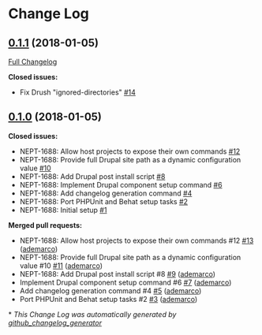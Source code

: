 # Change Log

## [0.1.1](https://github.com/ec-europa/oe-task-runner/tree/0.1.1) (2018-01-05)
[Full Changelog](https://github.com/ec-europa/oe-task-runner/compare/0.1.0...0.1.1)

**Closed issues:**

- Fix Drush "ignored-directories" [\#14](https://github.com/ec-europa/oe-task-runner/issues/14)

## [0.1.0](https://github.com/ec-europa/oe-task-runner/tree/0.1.0) (2018-01-05)
**Closed issues:**

- NEPT-1688: Allow host projects to expose their own commands [\#12](https://github.com/ec-europa/oe-task-runner/issues/12)
- NEPT-1688: Provide full Drupal site path as a dynamic configuration value [\#10](https://github.com/ec-europa/oe-task-runner/issues/10)
- NEPT-1688: Add Drupal post install script [\#8](https://github.com/ec-europa/oe-task-runner/issues/8)
- NEPT-1688: Implement Drupal component setup command [\#6](https://github.com/ec-europa/oe-task-runner/issues/6)
- NEPT-1688: Add changelog generation command [\#4](https://github.com/ec-europa/oe-task-runner/issues/4)
- NEPT-1688: Port PHPUnit and Behat setup tasks [\#2](https://github.com/ec-europa/oe-task-runner/issues/2)
- NEPT-1688: Initial setup [\#1](https://github.com/ec-europa/oe-task-runner/issues/1)

**Merged pull requests:**

- NEPT-1688: Allow host projects to expose their own commands \#12 [\#13](https://github.com/ec-europa/oe-task-runner/pull/13) ([ademarco](https://github.com/ademarco))
- NEPT-1688: Provide full Drupal site path as a dynamic configuration value \#10 [\#11](https://github.com/ec-europa/oe-task-runner/pull/11) ([ademarco](https://github.com/ademarco))
- NEPT-1688: Add Drupal post install script \#8 [\#9](https://github.com/ec-europa/oe-task-runner/pull/9) ([ademarco](https://github.com/ademarco))
- Implement Drupal component setup command \#6 [\#7](https://github.com/ec-europa/oe-task-runner/pull/7) ([ademarco](https://github.com/ademarco))
- Add changelog generation command \#4 [\#5](https://github.com/ec-europa/oe-task-runner/pull/5) ([ademarco](https://github.com/ademarco))
- Port PHPUnit and Behat setup tasks \#2 [\#3](https://github.com/ec-europa/oe-task-runner/pull/3) ([ademarco](https://github.com/ademarco))



\* *This Change Log was automatically generated by [github_changelog_generator](https://github.com/skywinder/Github-Changelog-Generator)*